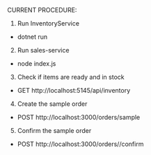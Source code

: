 CURRENT PROCEDURE:
1. Run InventoryService
- dotnet run
2. Run sales-service
- node index.js
3. Check if items are ready and in stock
- GET http://localhost:5145/api/inventory
4. Create the sample order
- POST http://localhost:3000/orders/sample
5. Confirm the sample order
- POST http://localhost:3000/orders/<orderId>/confirm